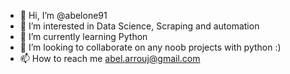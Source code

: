 - 👋 Hi, I’m @abelone91
- 👀 I’m interested in Data Science, Scraping and automation
- 🌱 I’m currently learning Python
- 💞️ I’m looking to collaborate on any noob projects with python :) 
- 📫 How to reach me abel.arrouj@gmail.com

<!---
abelone91/abelone91 is a ✨ special ✨ repository because its `README.md` (this file) appears on your GitHub profile.
You can click the Preview link to take a look at your changes.
--->
